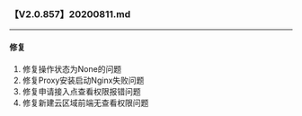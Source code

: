### 【V2.0.857】20200811.md
----
#### 修复
1. 修复操作状态为None的问题
2. 修复Proxy安装启动Nginx失败问题
3. 修复申请接入点查看权限报错问题
4. 修复新建云区域前端无查看权限问题